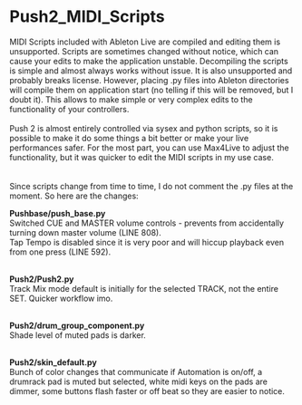 # Push2_MIDI_Scripts

MIDI Scripts included with Ableton Live are compiled and editing them is unsupported. Scripts are sometimes changed without notice, which can cause your edits to make the application unstable. Decompiling the scripts is simple and almost always works without issue. It is also unsupported and probably breaks license. However, placing .py files into Ableton directories will compile them on application start (no telling if this will be removed, but I doubt it). This allows to make simple or very complex edits to the functionality of your controllers.<br/><br/>
Push 2 is almost entirely controlled via sysex and python scripts, so it is possible to make it do some things a bit better or make your live performances safer. For the most part, you can use Max4Live to adjust the functionality, but it was quicker to edit the MIDI scripts in my use case.<br/><br/><br/>
Since scripts change from time to time, I do not comment the .py files at the moment. So here are the changes:<br/>

<b>Pushbase/push_base.py</b><br/>
Switched CUE and MASTER volume controls - prevents from accidentally turning down master volume (LINE 808).<br/>
Tap Tempo is disabled since it is very poor and will hiccup playback even from one press (LINE 592).<br/><br/>

<b>Push2/Push2.py</b><br/>
Track Mix mode default is initially for the selected TRACK, not the entire SET. Quicker workflow imo.<br/><br/>

<b>Push2/drum_group_component.py</b><br/>
Shade level of muted pads is darker.<br/><br/>

<b>Push2/skin_default.py</b><br/>
Bunch of color changes that communicate if Automation is on/off, a drumrack pad is muted but selected, white midi keys on the pads are dimmer, some buttons flash faster or off beat so they are easier to notice.

